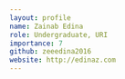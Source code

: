 ```yaml
---
layout: profile
name: Zainab Edina
role: Undergraduate, URI
importance: 7
github: zeeedina2016    
website: http://edinaz.com
---
```



<!-- img: /img/
github: username
website: http://name.com -->